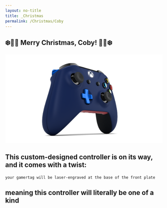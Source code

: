 ```yaml
---
layout: no-title
title: _Christmas
permalink: /Christmas/Coby
---
```


## ❄️🎄🎁 Merry Christmas, Coby! 🎁🎄❄️

<img src="/assets/custom-icon.png" alt="pew pew" style="width: 750px;"/>

## This custom-designed controller is on its way, and it comes with a twist:

`your gamertag will be laser-engraved at the base of the front plate`

## meaning this controller will literally be **one of a kind**
